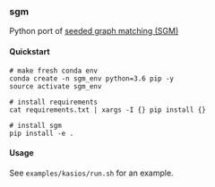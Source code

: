 ### sgm

Python port of [seeded graph matching (SGM)](https://arxiv.org/pdf/1209.0367.pdf)

#### Quickstart

```
# make fresh conda env
conda create -n sgm_env python=3.6 pip -y
source activate sgm_env

# install requirements
cat requirements.txt | xargs -I {} pip install {}

# install sgm
pip install -e .
```

#### Usage

See `examples/kasios/run.sh` for an example.
